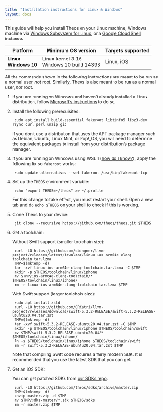 ```yaml
---
title: "Installation instructions for Linux & Windows"
layout: docs
---
```


This guide will help you install Theos on your Linux machine, Windows machine via [Windows Subsystem for Linux](https://aka.ms/wsl), or a [Google Cloud Shell](https://console.cloud.google.com/cloudshell) instance.

| Platform | Minimum OS version | Targets supported
|----------|--------------------|-------------------|
| **Linux** <br> **Windows 10** | Linux kernel 3.16 <br> Windows 10 build 14393 | Linux, iOS |

All the commands shown in the following instructions are meant to be run as a normal user, _not_ root. Similarly, Theos is also meant to be run as a normal user, _not_ root.

1. If you are running on Windows and haven’t already installed a Linux distribution, follow [Microsoft’s instructions](https://aka.ms/wslinstall) to do so.

1. Install the following prerequisites:

		sudo apt install build-essential fakeroot libtinfo5 libz3-dev rsync curl perl unzip git

	If you don’t use a distribution that uses the APT package manager such as Debian, Ubuntu, Linux Mint, or Pop!_OS, you will need to determine the equivalent packages to install from your distribution’s package manager.

1. If you are running on Windows using WSL 1 ([how do I know?](https://aka.ms/wslinstall#check-which-version-of-wsl-you-are-running)), apply the following fix so `fakeroot` works:

		sudo update-alternatives --set fakeroot /usr/bin/fakeroot-tcp

1. Set up the `THEOS` environment variable:

		echo "export THEOS=~/theos" >> ~/.profile

	For this change to take effect, you must restart your shell. Open a new tab and do `echo $THEOS` on your shell to check if this is working.

1. Clone Theos to your device:

		git clone --recursive https://github.com/theos/theos.git $THEOS

1. Get a toolchain:

	Without Swift support (smaller toolchain size):

		curl -LO https://github.com/sbingner/llvm-project/releases/latest/download/linux-ios-arm64e-clang-toolchain.tar.lzma
		TMP=$(mktemp -d)
		tar -xvf linux-ios-arm64e-clang-toolchain.tar.lzma -C $TMP
		mkdir -p $THEOS/toolchain/linux/iphone
		mv $TMP/ios-arm64e-clang-toolchain/* $THEOS/toolchain/linux/iphone/
		rm -r linux-ios-arm64e-clang-toolchain.tar.lzma $TMP

	With Swift support (larger toolchain size):

		sudo apt install zstd
		curl -LO https://github.com/CRKatri/llvm-project/releases/download/swift-5.3.2-RELEASE/swift-5.3.2-RELEASE-ubuntu20.04.tar.zst
		TMP=$(mktemp -d)
		tar -xvf swift-5.3.2-RELEASE-ubuntu20.04.tar.zst -C $TMP
		mkdir -p $THEOS/toolchain/linux/iphone $THEOS/toolchain/swift
		mv $TMP/swift-5.3.2-RELEASE-ubuntu20.04/* $THEOS/toolchain/linux/iphone/
		ln -s $THEOS/toolchain/linux/iphone $THEOS/toolchain/swift
		rm -r swift-5.3.2-RELEASE-ubuntu20.04.tar.zst $TMP

	Note that compiling Swift code requires a fairly modern SDK. It is recommended that you use the latest SDK that you can get.

1. Get an iOS SDK:

	You can get patched SDKs from [our SDKs repo](https://github.com/theos/sdks).

		curl -LO https://github.com/theos/sdks/archive/master.zip
		TMP=$(mktemp -d)
		unzip master.zip -d $TMP
		mv $TMP/sdks-master/*.sdk $THEOS/sdks
		rm -r master.zip $TMP
